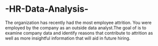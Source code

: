 # -HR-Data-Analysis-
The organization has recently had the most employee attrition. You were employed by the company as an outside data analyst.The goal of is to examine company data and identify reasons that contribute to attrition as well as more insightful information that will aid in future hiring. 
